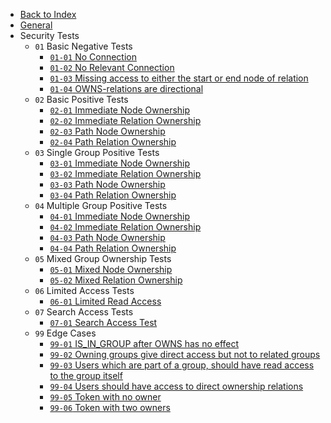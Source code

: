 - [Back to Index](/)
- [General](/security/test/general)
- Security Tests
  - `01` Basic Negative Tests
    - [`01-01` No Connection](/security/test/01-basic-negative-tests/01-01-no-connection)
    - [`01-02` No Relevant Connection](/security/test/01-basic-negative-tests/01-02-no-relevant-connection)
    - [`01-03` Missing access to either the start or end node of relation](/security/test/01-basic-negative-tests/01-03-missing-access-to-either-the-start-node-or-end-node-of-relation)
    - [`01-04` OWNS-relations are directional](/security/test/01-basic-negative-tests/01-04-owns-relations-are-directional)
  - `02` Basic Positive Tests
    - [`02-01` Immediate Node Ownership](/security/test/02-basic-positive-tests/02-01-immediate-node-ownership)
    - [`02-02` Immediate Relation Ownership](/security/test/02-basic-positive-tests/02-02-immediate-relation-ownership)
    - [`02-03` Path Node Ownership](/security/test/02-basic-positive-tests/02-03-path-node-ownership)
    - [`02-04` Path Relation Ownership](/security/test/02-basic-positive-tests/02-04-path-relation-ownership)
  - `03` Single Group Positive Tests
    - [`03-01` Immediate Node Ownership](/security/test/03-single-group-positive-tests/03-01-immediate-node-ownership)
    - [`03-02` Immediate Relation Ownership](/security/test/03-single-group-positive-tests/03-02-immediate-relation-ownership)
    - [`03-03` Path Node Ownership](/security/test/03-single-group-positive-tests/03-03-path-node-ownership)
    - [`03-04` Path Relation Ownership](/security/test/03-single-group-positive-tests/03-04-path-relation-ownership)
  - `04` Multiple Group Positive Tests
    - [`04-01` Immediate Node Ownership](/security/test/04-multiple-group-positive-tests/04-01-immediate-node-ownership)
    - [`04-02` Immediate Relation Ownership](/security/test/04-multiple-group-positive-tests/04-02-immediate-relation-ownership)
    - [`04-03` Path Node Ownership](/security/test/04-multiple-group-positive-tests/04-03-path-node-ownership)
    - [`04-04` Path Relation Ownership](/security/test/04-multiple-group-positive-tests/04-04-path-relation-ownersip)
  - `05` Mixed Group Ownership Tests
    - [`05-01` Mixed Node Ownership](/security/test/05-mixed-group-ownership-tests/05-01-mixed-node-ownership)
    - [`05-02` Mixed Relation Ownership](/security/test/05-mixed-group-ownership-tests/05-02-mixed-relation-ownership)
  - `06` Limited Access Tests
    - [`06-01` Limited Read Access](/security/test/06-limited-access-tests/06-01-limited-read-access)
  - `07` Search Access Tests
    - [`07-01` Search Access Test](/security/test/07-search-access-tests/07-01-search-access-test)
  - `99` Edge Cases
    - [`99-01` IS_IN_GROUP after OWNS has no effect](/security/test/99-edge-cases/99-01-is-in-group-after-owns-has-no-effect)
    - [`99-02` Owning groups give direct access but not to related groups](/security/test/99-edge-cases/99-02-owning-groups-give-direct-access-but-not-to-related-groups)
    - [`99-03` Users which are part of a group, should have read access to the group itself](/security/test/99-edge-cases/99-03-users-which-are-part-of-group-should-have-read-access-to-the-group-itself)
    - [`99-04` Users should have access to direct ownership relations](/security/test/99-edge-cases/99-04-users-should-have-access-to-direct-ownership-relations)
    - [`99-05` Token with no owner](/security/test/99-edge-cases/99-05-token-with-no-owner)
    - [`99-06` Token with two owners](/security/test/99-edge-cases/99-06-token-with-two-owners)
